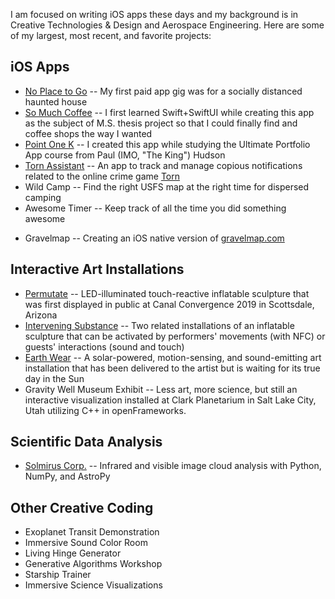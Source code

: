 I am focused on writing iOS apps these days and my background is in Creative Technologies & Design and Aerospace Engineering. Here are some of my largest, most recent, and favorite projects:

## iOS Apps
- [No Place to Go](https://github.com/TravelByRocket/no-place-to-go) -- My first paid app gig was for a socially distanced haunted house
- [So Much Coffee](https://github.com/TravelByRocket/so-much-coffee) -- I first learned Swift+SwiftUI while creating this app as the subject of M.S. thesis project so that I could finally find and coffee shops the way I wanted
- [Point One K](https://github.com/TravelByRocket/point-one-k) -- I created this app while studying the Ultimate Portfolio App course from Paul (IMO, "The King") Hudson
- [Torn Assistant](https://github.com/TravelByRocket/torn-asst) -- An app to track and manage copious notifications related to the online crime game [Torn](https://www.torn.com/2544362)
- Wild Camp -- Find the right USFS map at the right time for dispersed camping
- Awesome Timer -- Keep track of all the time you did something awesome
<!-- [Awesome Timer](https://github.com/TravelByRocket/awesome-timer) -- Keep track of all the time you did something awesome-->
- Gravelmap -- Creating an iOS native version of [gravelmap.com](http://gravelmap.com)
<!--[Gravelmap](https://github.com/TravelByRocket/gravelmap) -- Creating an iOS notive version of [gravelmap.com](http://gravelmap.com)-->

## Interactive Art Installations
- [Permutate](https://github.com/TravelByRocket/permutate) -- LED-illuminated touch-reactive inflatable sculpture that was first displayed in public at Canal Convergence 2019 in Scottsdale, Arizona
- [Intervening Substance](https://github.com/TravelByRocket/intervening-substance) -- Two related installations of an inflatable sculpture that can be activated by performers' movements (with NFC) or guests' interactions (sound and touch)
- [Earth Wear](https://github.com/TravelByRocket/earth-wear) -- A solar-powered, motion-sensing, and sound-emitting art installation that has been delivered to the artist but is waiting for its true day in the Sun
- Gravity Well Museum Exhibit -- Less art, more science, but still an interactive visualization installed at Clark Planetarium in Salt Lake City, Utah utilizing C++ in openFrameworks.

## Scientific Data Analysis
- [Solmirus Corp.](http://solmirus.com/asiva) -- Infrared and visible image cloud analysis with Python, NumPy, and AstroPy

## Other Creative Coding
- Exoplanet Transit Demonstration
- Immersive Sound Color Room
- Living Hinge Generator
- Generative Algorithms Workshop
- Starship Trainer
- Immersive Science Visualizations

<!--
**TravelByRocket/TravelByRocket** is a ✨ _special_ ✨ repository because its `README.md` (this file) appears on your GitHub profile.

Here are some ideas to get you started:

- 🔭 I’m currently working on ...
- 🌱 I’m currently learning ...
- 👯 I’m looking to collaborate on ...
- 🤔 I’m looking for help with ...
- 💬 Ask me about ...
- 📫 How to reach me: ...
- 😄 Pronouns: ...
- ⚡ Fun fact: ...
-->
